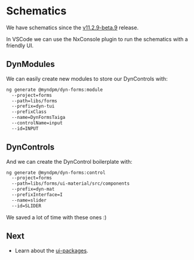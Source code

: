 # Schematics

We have schematics since the [v11.2.9-beta.9](https://github.com/myndpm/open-source/releases/tag/%40myndpm%2Fdyn-forms%4011.2.9-beta.9) release.

In VSCode we can use the NxConsole plugin to run the schematics with a friendly UI.

## DynModules

We can easily create new modules to store our DynControls with:

```bash
ng generate @myndpm/dyn-forms:module
  --project=forms
  --path=libs/forms
  --prefix=dyn-tui
  --prefixClass
  --name=DynFormsTaiga
  --controlName=input
  --id=INPUT
```

## DynControls

And we can create the DynControl boilerplate with:

```bash
ng generate @myndpm/dyn-forms:control
  --project=forms
  --path=libs/forms/ui-material/src/components
  --prefix=dyn-mat
  --prefixInterface=I
  --name=slider
  --id=SLIDER
```

We saved a lot of time with these ones :)

## Next

- Learn about the [ui-packages](https://mynd.dev/docs/dyn-forms/ui).
